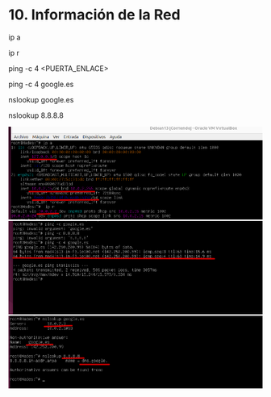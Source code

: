 # 10. Información de la Red

ip a

ip r

ping -c 4 <PUERTA_ENLACE>    

ping -c 4 google.es

nslookup google.es

nslookup 8.8.8.8

![RED](img/Red.png)
![RED2](img/Red2.png)
![RED3](img/Red3.png)
